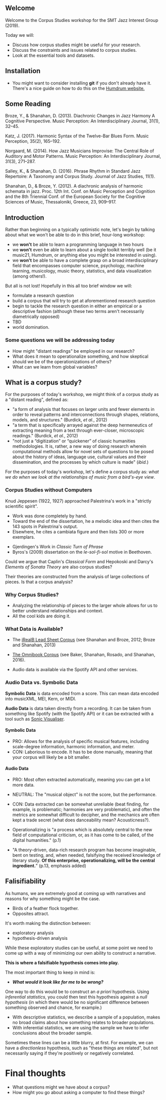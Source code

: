 ## Welcome 

Welcome to the Corpus Studies workshop for the SMT Jazz Interest Group (2019).

Today we will:

- Discuss how corpus studies might be useful for your research. 
- Discuss the constraints and issues related to corpus studies.
- Look at the essential tools and datasets.

## Installation

- You might want to consider installing **git** if you don't already have it.
  There's a nice guide on how to do this on the [Humdrum
website.](http://www.humdrum.org/install/github/#installing-git)

## Some Reading

Broze, Y., & Shanahan, D. (2013). Diachronic Changes in Jazz Harmony A
Cognitive Perspective. Music Perception: An Interdisciplinary Journal, 31(1),
32–45.

Katz, J. (2017). Harmonic Syntax of the Twelve-Bar Blues Form. Music
Perception, 35(2), 165–192.

Norgaard, M. (2014). How Jazz Musicians Improvise: The Central Role of Auditory
and Motor Patterns. Music Perception: An Interdisciplinary Journal, 31(3),
271–287.

Salley, K., & Shanahan, D. (2016). Phrase Rhythm in Standard Jazz Repertoire: A
Taxonomy and Corpus Study. Journal of Jazz Studies, 11(1).

Shanahan, D., & Broze, Y. (2012). A diachronic analysis of harmonic schemata in
jazz. Proc. 12th Int. Conf. on Music Perception and Cognition and the 8th
Triennial Conf. of the European Society for the Cognitive Sciences of Music,
Thessaloniki, Greece, 23, 909–917.

## Introduction

Rather than beginning on a typically optimistic note, let's begin by talking
about what we won't be able to do in this brief, hour-long workshop:

- we **won't** be able to learn a programming language in two hours
- we **won't** even be able to learn about a single toolkit terribly well (be
  it music21, Humdrum, or anything else you might be interested in using).
- we **won't** be able to have a complete grasp on a broad interdisciplinary
  field that encompasses computer science, psychology, machine learning,
musicology, music theory, statistics, and data visualization (among others!).

But all is not lost! Hopefully in this all too brief window we will:

- formulate a research question
- build a corpus that will try to get at aforementioned research question
- begin to tackle the research question in either an empirical or a descriptive
  fashion (although these two terms aren't necessarily diametrically opposed)
- TBD
- world domination.


### Some questions we will be addressing today

- How might "distant readings" be employed in our research?
- What does it mean to operationalize something, and how skeptical should we be
  of the operationizations of others?
- What can we learn from global variables?

## What is a corpus study?

For the purposes of today's workshop, we might think of a corpus study as a
"distant reading", defined as:

- "a form of analysis that focuses on larger units and fewer elements in order
  to reveal patterns and interconnections through shapes, relations, models,
and structures." (Burdick, *et al.*, 2012)
- "a term that is specifically arrayed against the deep hermeneutics of
  extracting meaning from a text through ever-closer, microscopic readings."
(Burdick, *et al.*, 2012)
- "not just a “digitization” or “quickener” of classic humanities
  methodologies. It is, rather, a new way of doing research wherein
computational methods allow for novel sets of questions to be posed about the
history of ideas, language use, cultural values and their dissemination, and
the processes by which culture is made" (_ibid._)

For the purposes of today's workshop, let's define a corpus study as: _what we
do when we look at the relationships of music from a bird's-eye view_.


### Corpus Studies without Computers

Knud Jeppesen (1922, 1927) approached Palestrina's work in a "strictly
scientific spirit". 
- Work was done completely by hand.
- Toward the end of the dissertation, he a melodic idea and then cites the 143
  spots in Palestrina's output. 
- Elsewhere, he cites a cambiata figure and then lists 300 or more exemplars.

* Gjerdingen's Work in _Classic Turn of Phrase_
* Byros's (2009) dissertation on the *le-sol-fi-sol* motive in Beethoven.

Could we argue that Caplin's *Classical Form* and Hepokoski and Darcy's
*Elements of Sonata Theory* are also corpus studies? 

Their theories are constructed from the analysis of large collections of
pieces. Is that a corpus analysis?

### Why Corpus Studies?

- Analyzing the relationship of pieces to the larger whole allows for us to
  better understand relationships and context.
- All the cool kids are doing it.

### What Data is Available?


- The [iRealB Lead Sheet Corpus](iRb_v1-0.zip) (see Shanahan and Broze, 2012;
  Broze and Shanahan, 2013)

- [The Omnibook Corpus](omnibook_kern.zip ) (see Baker, Shanahan, Rosado, and
  Shanahan, 2016).

- Audio data is available via the Spotify API and other services.

### Audio Data vs. Symbolic Data

**Symbolic Data** is data encoded from a score. This can mean data encoded into
musicXML, MEI, Kern, or MIDI.

**Audio Data** is data taken directly from a recording. It can be taken from
something like Spotify (with the Spotify API) or it can be extracted with a
tool such as [Sonic Visualiser](https://www.sonicvisualiser.org/).

#### Symbolic Data

- PRO: Allows for the analysis of specific musical features, including
  scale-degree information, harmonic information, and meter.
- CON: Laborious to encode. It has to be done manually, meaning that your
  corpus will likely be a bit smaller.


#### Audio Data

- PRO: Most often extracted automatically, meaning you can get a lot more data.
- NEUTRAL: The "musical object" is not the score, but the performance.
- CON: Data extracted can be somewhat unreliable (beat finding, for example, is
  problematic; harmonies are very problematic), and often the metrics are
somewhat difficult to decipher, and the mechanics are often kept a trade secret
(what does danceability mean? Acousticness?).

- Operationalizing is "a process which is absolutely central to the new field
  of computational criticism, or, as it has come to be called, of the digital
humanities." (p.1)
- "A theory-driven, data-rich research program has become imaginable, bent on
  testing, and, when needed, falsifying the received knowledge of literary
study. **Of this enterprise, operationalizing, will be the central
ingredient.**" (p.13, emphasis added)

## Falisifiability

As humans, we are extremely good at coming up with narratives and reasons for
why something might be the case.

- Birds of a feather flock together.
- Opposites attract. 

It's worth making the distinction between:

- exploratory analysis
- hypothesis-driven analysis

While these exploratory studies can be useful, at some point we need to come up
with a way of minimizing our own ability to construct a narrative.

**This is where a falsifiable hypothesis comes into play.**

The most important thing to keep in mind is:

- _**What would it look like for me to be wrong?**_ 

One way to do this would be to construct an _a priori_ hypothesis. Using
_inferential statistics_, you could then test this hypothesis against a _null
hypothesis_ (in which there would be no significant difference between
something observed and chance, for example.)

- With descriptive statistics, we describe a sample of a population, makes no
  broad claims about how something relates to broader populations.
- With inferential statistics, we are using the sample we have to infer
  conclusions about the broader sample. 


Sometimes these lines can be a little blurry, at first. For example, we can
have a _directionless_ hypothesis, such as "these things are related", but not
necessarily saying if they're positively or negatively correlated.

# Final thoughts

- What questions might we have about a corpus?
- How might you go about asking a computer to find these things?
